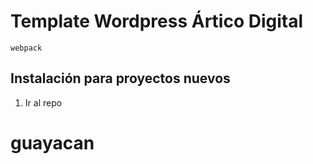 Template Wordpress Ártico Digital
===

 `webpack`

Instalación para proyectos nuevos
---------------

1. Ir al repo
# guayacan
